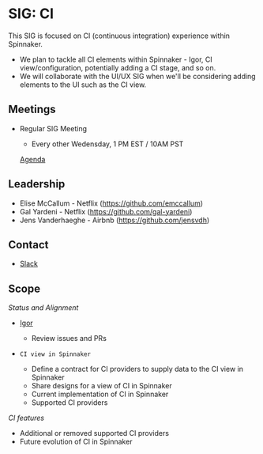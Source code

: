 # SIG: CI

This SIG is focused on CI (continuous integration) experience within Spinnaker.

* We plan to tackle all CI elements within Spinnaker - Igor, CI view/configuration, potentially adding a CI stage, and so on.
* We will collaborate with the UI/UX SIG when we'll be considering adding elements to the UI such as the CI view.

## Meetings

* Regular SIG Meeting

  * Every other Wedensday, 1 PM EST / 10AM PST
  
  [Agenda](https://docs.google.com/document/d/1vV5lzBydtPQVwIADxdb7eKqq5yoBhA4pEJrxksLuXdE/edit?usp=sharing)

## Leadership

* Elise McCallum - Netflix (https://github.com/emccallum)
* Gal Yardeni - Netflix (https://github.com/gal-yardeni)
* Jens Vanderhaeghe - Airbnb (https://github.com/jensvdh)

## Contact

* [Slack](https://spinnakerteam.slack.com/archives/CQJP8H05P)

## Scope

*Status and Alignment*
  * [Igor](https://github.com/spinnaker/igor)
    * Review issues and PRs
  
  * `CI view in Spinnaker`
    * Define a contract for CI providers to supply data to the CI view in Spinnaker
    * Share designs for a view of CI in Spinnaker
    * Current implementation of CI in Spinnaker
    * Supported CI providers

*CI features*
  * Additional or removed supported CI providers
  * Future evolution of CI in Spinnaker


